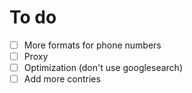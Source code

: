 # To do

- [ ] More formats for phone numbers
- [ ] Proxy
- [ ] Optimization (don't use googlesearch)
- [ ] Add more contries
